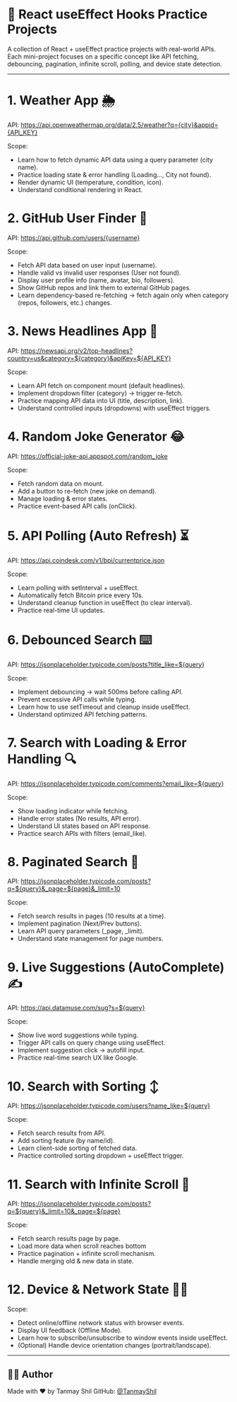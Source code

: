 # 🚀 React useEffect Hooks Practice Projects

A collection of React + useEffect practice projects with real-world APIs.
Each mini-project focuses on a specific concept like API fetching, debouncing, pagination, infinite scroll, polling, and device state detection.

---

# 1. Weather App 🌦
API: https://api.openweathermap.org/data/2.5/weather?q={city}&appid={API_KEY} 

Scope:
 - Learn how to fetch dynamic API data using a query parameter (city name).
 - Practice loading state & error handling (Loading..., City not found).
 - Render dynamic UI (temperature, condition, icon).
 - Understand conditional rendering in React.

# 2. GitHub User Finder 🐙
API: https://api.github.com/users/{username} 

Scope:
 - Fetch API data based on user input (username).
 - Handle valid vs invalid user responses (User not found).
 - Display user profile info (name, avatar, bio, followers).
 - Show GitHub repos and link them to external GitHub pages.
 - Learn dependency-based re-fetching → fetch again only when category (repos, followers, etc.) changes.

# 3. News Headlines App 📰
API: https://newsapi.org/v2/top-headlines?country=us&category=${category}&apiKey=${API_KEY} 

Scope:
 - Learn API fetch on component mount (default headlines).
 - Implement dropdown filter (category) → trigger re-fetch.
 - Practice mapping API data into UI (title, description, link).
 - Understand controlled inputs (dropdowns) with useEffect triggers.

# 4. Random Joke Generator 😂
API: https://official-joke-api.appspot.com/random_joke

Scope:
 - Fetch random data on mount.
 - Add a button to re-fetch (new joke on demand).
 - Manage loading & error states.
 - Practice event-based API calls (onClick).

# 5. API Polling (Auto Refresh) ⏳
API: https://api.coindesk.com/v1/bpi/currentprice.json

Scope:
 - Learn polling with setInterval + useEffect.
 - Automatically fetch Bitcoin price every 10s.
 - Understand cleanup function in useEffect (to clear interval).
 - Practice real-time UI updates.

# 6. Debounced Search ⌨️
API: https://jsonplaceholder.typicode.com/posts?title_like=${query} 

Scope:
 - Implement debouncing → wait 500ms before calling API.
 - Prevent excessive API calls while typing.
 - Learn how to use setTimeout and cleanup inside useEffect.
 - Understand optimized API fetching patterns.

# 7. Search with Loading & Error Handling 🔍
API: https://jsonplaceholder.typicode.com/comments?email_like=${query}

Scope:
 - Show loading indicator while fetching.
 - Handle error states (No results, API error).
 - Understand UI states based on API response.
 - Practice search APIs with filters (email_like).

# 8. Paginated Search 📑
API: https://jsonplaceholder.typicode.com/posts?q=${query}&_page=${page}&_limit=10 

Scope:
 - Fetch search results in pages (10 results at a time).
 - Implement pagination (Next/Prev buttons).
 - Learn API query parameters (_page, _limit).
 - Understand state management for page numbers.

# 9. Live Suggestions (AutoComplete) ✍️
API: https://api.datamuse.com/sug?s=${query} 

Scope:
 - Show live word suggestions while typing.
 - Trigger API calls on query change using useEffect.
 - Implement suggestion click → autofill input.
 - Practice real-time search UX like Google.

# 10. Search with Sorting ↕️
API: https://jsonplaceholder.typicode.com/users?name_like=${query} 

Scope:
 - Fetch search results from API.
 - Add sorting feature (by name/id).
 - Learn client-side sorting of fetched data.
 - Practice controlled sorting dropdown + useEffect trigger.

# 11. Search with Infinite Scroll 📜
API: https://jsonplaceholder.typicode.com/posts?q=${query}&_limit=10&_page=${page}

Scope:
 - Fetch search results page by page.
 - Load more data when scroll reaches bottom
 - Practice pagination + infinite scroll mechanism.
 - Handle merging old & new data in state.

# 12. Device & Network State 📱🌐

Scope:
 - Detect online/offline network status with browser events.
 - Display UI feedback (Offline Mode).
 - Learn how to subscribe/unsubscribe to window events inside useEffect.
 - (Optional) Handle device orientation changes (portrait/landscape).

---

## 🙋‍♂️ Author

Made with ❤️ by Tanmay Shil
GitHub: [@TanmayShil](https://github.com/TanmayShil)
